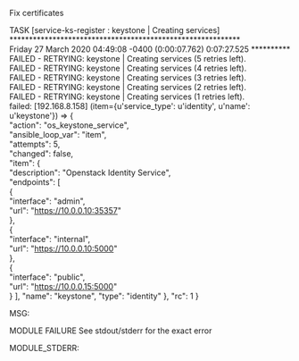 Fix certificates

TASK [service-ks-register : keystone | Creating services] ***********************************************************                                                                                                                        
Friday 27 March 2020  04:49:08 -0400 (0:00:07.762)       0:07:27.525 **********                                                                                                                                                              
FAILED - RETRYING: keystone | Creating services (5 retries left).                                                                                                                                                                            
FAILED - RETRYING: keystone | Creating services (4 retries left).                                                                                                                                                                            
FAILED - RETRYING: keystone | Creating services (3 retries left).                                                                                                                                                                            
FAILED - RETRYING: keystone | Creating services (2 retries left).                                                                                                                                                                            
FAILED - RETRYING: keystone | Creating services (1 retries left).                                                                                                                                                                            
failed: [192.168.8.158] (item={u'service_type': u'identity', u'name': u'keystone'}) => {                                                                                                                                                     
    "action": "os_keystone_service",                                                                                                                                                                                                         
    "ansible_loop_var": "item",                                                                                                                                                                                                              
    "attempts": 5,                                                                                                                                                                                                                           
    "changed": false,                                                                                                                                                                                                                        
    "item": {                                                                                                                                                                                                                                
        "description": "Openstack Identity Service",                                                                                                                                                                                         
        "endpoints": [                                                                                                                                                                                                                       
            {                                                                                                                                                                                                                                
                "interface": "admin",                                                                                                                                                                                                        
                "url": "https://10.0.0.10:35357"                                                                                                                                                                                             
            },                                                                                                                                                                                                                               
            {                                                                                                                                                                                                                                
                "interface": "internal",                                                                                                                                                                                                     
                "url": "https://10.0.0.10:5000"                                                                                                                                                                                              
            },                                                                                                                                                                                                                               
            {                                                                                                                                                                                                                                
                "interface": "public",                                                                                                                                                                                                       
                "url": "https://10.0.0.15:5000"                                                                                                                                                                                              
            }
        ], 
        "name": "keystone", 
        "type": "identity"
    }, 
    "rc": 1
}

MSG:

MODULE FAILURE
See stdout/stderr for the exact error


MODULE_STDERR:
